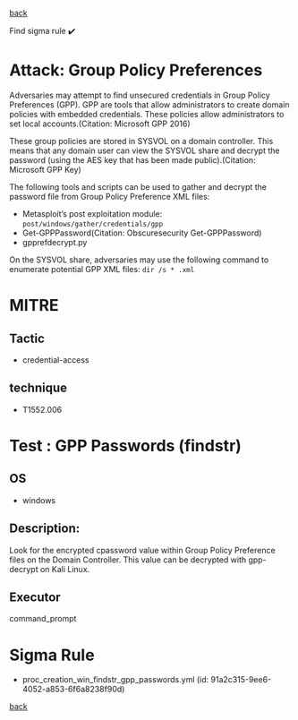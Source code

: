 
[back](../index.md)

Find sigma rule :heavy_check_mark: 

# Attack: Group Policy Preferences 

Adversaries may attempt to find unsecured credentials in Group Policy Preferences (GPP). GPP are tools that allow administrators to create domain policies with embedded credentials. These policies allow administrators to set local accounts.(Citation: Microsoft GPP 2016)

These group policies are stored in SYSVOL on a domain controller. This means that any domain user can view the SYSVOL share and decrypt the password (using the AES key that has been made public).(Citation: Microsoft GPP Key)

The following tools and scripts can be used to gather and decrypt the password file from Group Policy Preference XML files:

* Metasploit’s post exploitation module: <code>post/windows/gather/credentials/gpp</code>
* Get-GPPPassword(Citation: Obscuresecurity Get-GPPPassword)
* gpprefdecrypt.py

On the SYSVOL share, adversaries may use the following command to enumerate potential GPP XML files: <code>dir /s * .xml</code>


# MITRE
## Tactic
  - credential-access


## technique
  - T1552.006


# Test : GPP Passwords (findstr)
## OS
  - windows


## Description:
Look for the encrypted cpassword value within Group Policy Preference files on the Domain Controller. This value can be decrypted with gpp-decrypt on Kali Linux.


## Executor
command_prompt

# Sigma Rule
 - proc_creation_win_findstr_gpp_passwords.yml (id: 91a2c315-9ee6-4052-a853-6f6a8238f90d)



[back](../index.md)
